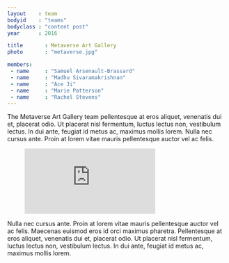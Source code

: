 ```yaml
---
layout    : team
bodyid    : "teams"
bodyclass : "content post"
year      : 2016

title       : Metaverse Art Gallery
photo       : "metaverse.jpg"

members:
 - name     : "Samuel Arsenault-Brassard"
 - name     : "Madhu Sivaramakrishnan"
 - name     : "Ace Ji"
 - name     : "Marie Patterson"
 - name     : "Rachel Stevens"
---
```


The Metaverse Art Gallery team pellentesque at eros aliquet, venenatis dui et, placerat odio. Ut placerat nisl fermentum, luctus lectus non, vestibulum lectus. In dui ante, feugiat id metus ac, maximus mollis lorem. Nulla nec cursus ante. Proin at lorem vitae mauris pellentesque auctor vel ac felis.

<figure class="video">
	<iframe src="https://www.youtube.com/embed/kPY_Z_8Vg9s" frameborder="0" allowfullscreen></iframe>
</figure>

Nulla nec cursus ante. Proin at lorem vitae mauris pellentesque auctor vel ac felis. Maecenas euismod eros id orci maximus pharetra. Pellentesque at eros aliquet, venenatis dui et, placerat odio. Ut placerat nisl fermentum, luctus lectus non, vestibulum lectus. In dui ante, feugiat id metus ac, maximus mollis lorem.
